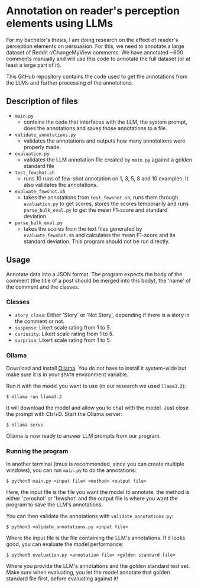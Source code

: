 Annotation on reader's perception elements using LLMs
=====================================================

For my bachelor's thesis, I am doing research on the effect of reader's perception
elements on persuasion. For this, we need to annotate a large dataset of Reddit
r/ChangeMyView comments. We have annotated ~600 comments manually and will use
this code to annotate the full dataset (or at least a large part of it).

This GitHub repository contains the code used to get the annotations from the LLMs and
further processing of the annotations.

Description of files
--------------------

- `main.py`
    - contains the code that interfaces with the LLM, the system prompt, does the annotations
      and saves those annotations to a file.
- `validate_annotations.py`
    - validates the annotations and outputs how many annotations were properly made.
- `evaluation.py`
    - validates the LLM annotation file created by `main.py` against a golden standard file
- `test_fewshot.sh`
    - runs 10 runs of few-shot annotation on 1, 3, 5, 8 and 10 examples. It also validates the annotations.
- `evaluate_fewshot.sh`
    - takes the annotations from `test_fewshot.sh`, runs them through `evaluation.py` to get scores, stores
    the scores temporarily and runs `parse_bulk_eval.py` to get the mean F1-score and standard deviation.
- `parse_bulk_eval.py`
    - takes the scores from the text files generated by `evaluate_fewshot.sh` and calculates the mean F1-score
    and its standard deviation. This program should not be run directly.

Usage
-----

Annotate data into a JSON format. The program expects the body of the comment (the title of a post should be
merged into this body), the 'name' of the comment and the classes.

### Classes

- `story_class`: Either 'Story' or 'Not Story', depending if there is a story in the comment or not.
- `suspense`: Likert scale rating from 1 to 5.
- `curiosity`: Likert scale rating from 1 to 5.
- `surprise`: Likert scale rating from 1 to 5.

### Ollama

Download and install [Ollama](https://ollama.com). You do not have to install it system-wide but make sure
it is in your `$PATH` environment variable.

Run it with the model you want to use (in our research we used `llama3.2`):

    $ ollama run llama3.2

It will download the model and allow you to chat with the model. Just close the prompt with Ctrl+D.
Start the Ollama server:

    $ ollama serve

Ollama is now ready to answer LLM prompts from our program.

### Running the program

In another terminal (tmux is recommended, since you can create multiple windows), you can run `main.py` to do the annotations:

    $ python3 main.py <input file> <method> <output file>

Here, the input file is the file you want the model to annotate, the method is either 'zeroshot' or 'fewshot' and the output file
is where you want the program to save the LLM's annotations.

You can then validate the annotations with `validate_annotations.py`:

    $ python3 validate_annotations.py <input file>

Where the input file is the file containing the LLM's annotations. If it looks good, you can evaluate the model performance:

    $ python3 evaluation.py <annotation file> <golden standard file>

Where you provide the LLM's annotations and the golden standard test set. Make sure when evaluating, you let the model annotate
that golden standard file first, before evaluating against it!
